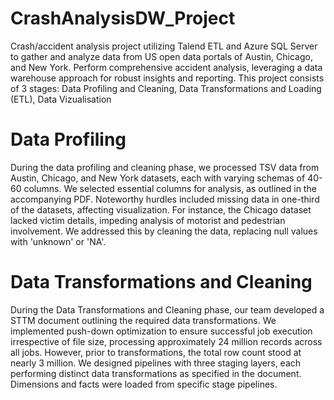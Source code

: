 # CrashAnalysisDW_Project
Crash/accident analysis project utilizing Talend ETL and Azure SQL Server to gather and analyze data from US open data portals of Austin, Chicago, and New York. Perform comprehensive accident analysis, leveraging a data warehouse approach for robust insights and reporting. This project consists of 3 stages: Data Profiling and Cleaning, Data Transformations and Loading (ETL), Data Vizualisation

# Data Profiling
During the data profiling and cleaning phase, we processed TSV data from Austin, Chicago, and New York datasets, each with varying schemas of 40-60 columns. We selected essential columns for analysis, as outlined in the accompanying PDF. Noteworthy hurdles included missing data in one-third of the datasets, affecting visualization. For instance, the Chicago dataset lacked victim details, impeding analysis of motorist and pedestrian involvement. We addressed this by cleaning the data, replacing null values with 'unknown' or 'NA'.

# Data Transformations and Cleaning
During the Data Transformations and Cleaning phase, our team developed a STTM document outlining the required data transformations. We implemented push-down optimization to ensure successful job execution irrespective of file size, processing approximately 24 million records across all jobs. However, prior to transformations, the total row count stood at nearly 3 million. We designed pipelines with three staging layers, each performing distinct data transformations as specified in the document. Dimensions and facts were loaded from specific stage pipelines.



